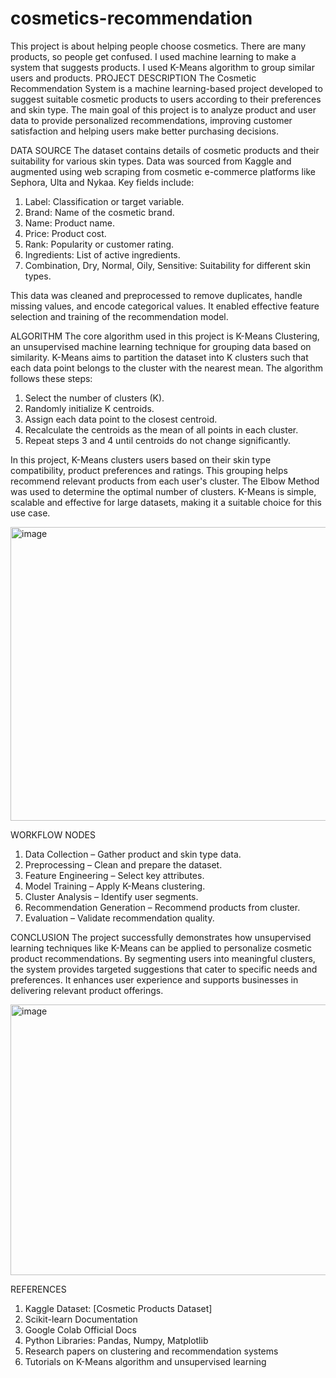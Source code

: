 # cosmetics-recommendation
This project is about helping people choose cosmetics. There are many products, so people get confused. I used machine learning to make a system that suggests products. I used K-Means algorithm to group similar users and products.
PROJECT DESCRIPTION
The Cosmetic Recommendation System is a machine learning-based project developed to suggest suitable cosmetic products to users according to their preferences and skin type. The main goal of this project is to analyze product and user data to provide personalized recommendations, improving customer satisfaction and helping users make better purchasing decisions.

DATA SOURCE
The dataset contains details of cosmetic products and their suitability for various skin types. Data was sourced from Kaggle and augmented using web scraping from cosmetic e-commerce platforms like Sephora, Ulta and Nykaa. Key fields include:
1) Label: Classification or target variable.
2) Brand: Name of the cosmetic brand.
3) Name: Product name.
4) Price: Product cost.
5) Rank: Popularity or customer rating.
6) Ingredients: List of active ingredients.
7) Combination, Dry, Normal, Oily, Sensitive: Suitability for different skin types.

This data was cleaned and preprocessed to remove duplicates, handle missing values, and encode categorical values. It enabled effective feature selection and training of the recommendation model.

ALGORITHM
The core algorithm used in this project is K-Means Clustering, an unsupervised machine learning technique for grouping data based on similarity. K-Means aims to partition the dataset into K clusters such that each data point belongs to the cluster with the nearest mean. The algorithm follows these steps:
1) Select the number of clusters (K).
2) Randomly initialize K centroids.
3) Assign each data point to the closest centroid.
4) Recalculate the centroids as the mean of all points in each cluster.
5) Repeat steps 3 and 4 until centroids do not change significantly.

In this project, K-Means clusters users based on their skin type compatibility, product preferences and ratings. This grouping helps recommend relevant products from each user's cluster. The Elbow Method was used to determine the optimal number of clusters. K-Means is simple, scalable and effective for large datasets, making it a suitable choice for this use case.

<img width="859" height="470" alt="image" src="https://github.com/user-attachments/assets/d6ebf66e-e8d1-4b80-b469-df0f4a3dc7cf" />

WORKFLOW NODES
1) Data Collection – Gather product and skin type data.
2) Preprocessing – Clean and prepare the dataset.
3) Feature Engineering – Select key attributes.
4) Model Training – Apply K-Means clustering.
5) Cluster Analysis – Identify user segments.
6) Recommendation Generation – Recommend products from cluster.
7) Evaluation – Validate recommendation quality.

CONCLUSION
The project successfully demonstrates how unsupervised learning techniques like K-Means can be applied to personalize cosmetic product recommendations. By segmenting users into meaningful clusters, the system provides targeted suggestions that cater to specific needs and preferences. It enhances user experience and supports businesses in delivering relevant product offerings.

<img width="584" height="433" alt="image" src="https://github.com/user-attachments/assets/5c7b9958-6ca5-4dfb-90b3-f78239714921" />

REFERENCES
1) Kaggle Dataset: [Cosmetic Products Dataset]
2) Scikit-learn Documentation
3) Google Colab Official Docs
4) Python Libraries: Pandas, Numpy, Matplotlib
5) Research papers on clustering and recommendation systems
6) Tutorials on K-Means algorithm and unsupervised learning
